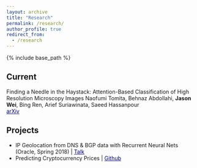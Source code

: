 ```yaml
---
layout: archive
title: "Research"
permalink: /research/
author_profile: true
redirect_from:
  - /research
---
```


{% include base_path %}

Current
------

Finding a Needle in the Haystack: Attention-Based Classification of High Resolution Microscopy Images
Naofumi Tomita, Behnaz Abdollahi, **Jason Wei**, Bing Ren, Arief Suriawinata, Saeed Hassanpour  
<a href="https://arxiv.org/abs/1811.08513" style="color:navy">arXiv</a>

Projects
------
* IP Geolocation from DNS & BGP data with Recurrent Neural Nets (Oracle, Spring 2018) \| <a href="oracle.pdf" style="color:navy">Talk</a>
* Predicting Cryptocurrency Prices \| <a href="https://github.com/jasonwei20/cryptocurrency-prediction" style="color:navy">Github</a>